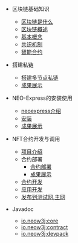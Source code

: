 - 区块链基础知识
  - [区块链是什么](BlockchainBasics/00-introduction.md)
  - [区块链概述](BlockchainBasics/01-overview.md)
  - [基本概念](BlockchainBasics/02-basic-knowledge.md)
  - [共识机制](BlockchainBasics/03-consensus-alogrithm.md)
  - [智能合约](BlockchainBasics/04-smart-contract.md)
- 搭建私链
  - [搭建多节点私链](privatechain/privatechain.md)
  - [成果展示](privatechain/introduction.md)
- NEO-Express的安装使用

  - [neoexpress介绍](neoexpress/introduction.md)
  - [安装](neoexpress/setup.md)
  - [成果展示](neoexpress/video.md)

- NFT合约开发与调用

  - [项目介绍](nft/introduction.md)
  - 合约部署
    - [合约部署](nft/contract.md)
    - [成果展示](nft/contractvideo.md)
  - [合约开发](nft/nftcontract.md)
  - [应用开发](nft/nftsystem.md)
  - [发布到测试网,主网](nft/nftdeploy.md)

- Javadoc
  - [io.neow3j:core](https://javadoc.io/doc/io.neow3j/core/latest/index.html)
  - [io.neow3j:contract](https://javadoc.io/doc/io.neow3j/contract/latest/index.html)
  - [io.neow3j:devpack](https://javadoc.io/doc/io.neow3j/devpack/latest/index.html)
